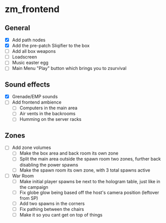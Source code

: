 # zm_frontend

## General
- [x] Add path nodes
- [x] Add the pre-patch Sliqifier to the box
- [ ] Add all box weapons
- [ ] Loadscreen
- [ ] Music easter egg
- [ ] Main Menu "Play" button which brings you to zsurvival

## Sound effects
- [x] Grenade/EMP sounds
- [ ] Add frontend ambience
  - [ ] Computers in the main area
  - [ ] Air vents in the backrooms
  - [ ] Humming on the server racks

## Zones
- [ ] Add zone volumes
  - [ ] Make the box area and back room its own zone
  - [ ] Split the main area outside the spawn room two zones, further back disabling the power spawns
  - [ ] Make the spawn room its own zone, with 3 total spawns active

- [ ] War Room
  - [ ] Make initial player spawns be next to the hologram table, just like in the campaign
  - [ ] Fix globe glow being based off the host's camera position (leftover from SP)
  - [ ] Add two spawns in the corners
  - [ ] Fix pathing between the chairs
  - [ ] Make it so you cant get on top of things